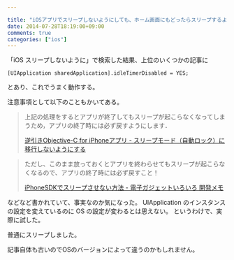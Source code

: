 ```yaml
---

title: "iOSアプリでスリープしないようにしても、ホーム画面にもどったらスリープするよね"
date: 2014-07-28T18:19:00+09:00
comments: true
categories: ["ios"]
---
```


「iOS スリープしないように」で検索した結果、上位のいくつかの記事に

```
[UIApplication sharedApplication].idleTimerDisabled = YES;
```

とあり、これでうまく動作する。

注意事項として以下のこともかいてある。


> 上記の処理をするとアプリが終了してもスリープが起こらなくなってしまうため，アプリの終了時には必ず戻すようにします．
>
> [逆引きObjective-C for iPhoneアプリ - スリープモード（自動ロック）に移行しないようにする](http://www.objectivec-iphone.com/UIKit/UIApplication/idleTimerDisabled.html)

> ただし、このまま放っておくとアプリを終わらせてもスリープが起こらなくなるので、アプリの終了時には必ず戻すこと！
>
> [iPhoneSDKでスリープさせない方法 - 電子ガジェットいろいろ 開発メモ](http://d.hatena.ne.jp/uosoft/20100809/1281283605)

などなど書かれていて、事実なのか気になった。
UIApplication のインスタンスの設定を変えているのに OS の設定が変わるとは思えない。
というわけで、実際に試した。

普通にスリープしました。

記事自体も古いのでOSのバージョンによって違うのかもしれません。
